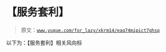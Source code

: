 # 【服务套利】

> 原文：[`www.yuque.com/for_lazy/xkrm14/eaq74mipict7ghsp`](https://www.yuque.com/for_lazy/xkrm14/eaq74mipict7ghsp)

以下为：【服务套利】相关风向标






